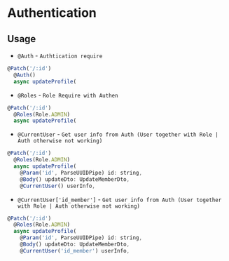 # Authentication


## Usage

* `@Auth` - `Authtication require`
```js
@Patch('/:id')
  @Auth()
  async updateProfile(
```

* `@Roles` - `Role Require with Authen`
```js
@Patch('/:id')
  @Roles(Role.ADMIN)
  async updateProfile(
```

* `@CurrentUser` - `Get user info from Auth (User together with Role | Auth otherwise not working)`
```js
@Patch('/:id')
  @Roles(Role.ADMIN)
  async updateProfile(
    @Param('id', ParseUUIDPipe) id: string,
    @Body() updateDto: UpdateMemberDto,
    @CurrentUser() userInfo,
```

* `@CurrentUser['id_member']` - `Get user info from Auth (User together with Role | Auth otherwise not working)`
  

```js
@Patch('/:id')
  @Roles(Role.ADMIN)
  async updateProfile(
    @Param('id', ParseUUIDPipe) id: string,
    @Body() updateDto: UpdateMemberDto,
    @CurrentUser('id_member') userInfo,
```